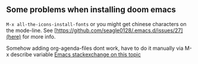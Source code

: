 ## Some problems when installing doom emacs

`M-x all-the-icons-install-fonts` or you might get chinese characters on the mode-line. See [https://github.com/seagle0128/.emacs.d/issues/27](here) for more info.

Somehow adding org-agenda-files dont work, have to do it manually via M-x describe variable
[Emacs stackexchange on this topic](https://emacs.stackexchange.com/questions/35137/orgmode-agenda-view-doesn%C2%B4t-display-any-results)
